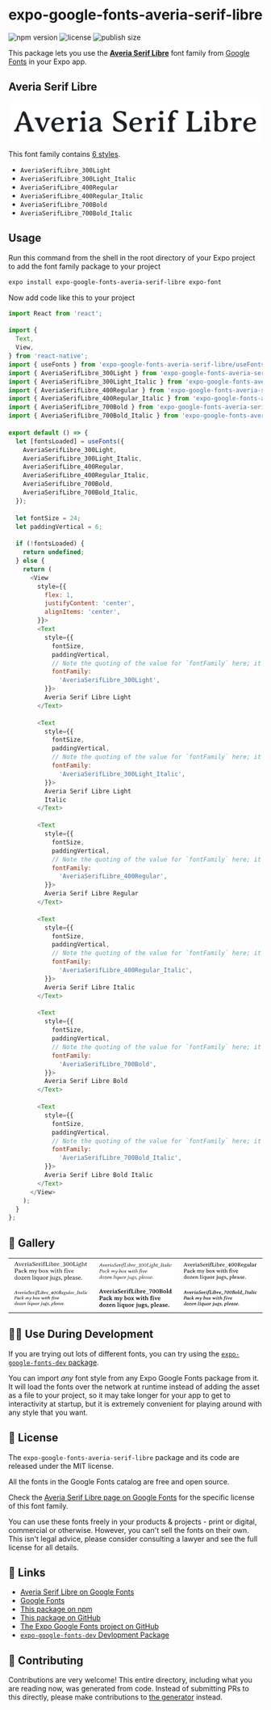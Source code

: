 # expo-google-fonts-averia-serif-libre

![npm version](https://flat.badgen.net/npm/v/expo-google-fonts-averia-serif-libre)
![license](https://flat.badgen.net/github/license/expo/google-fonts)
![publish size](https://flat.badgen.net/packagephobia/install/expo-google-fonts-averia-serif-libre)

This package lets you use the [**Averia Serif Libre**](https://fonts.google.com/specimen/Averia+Serif+Libre) font family from [Google Fonts](https://fonts.google.com/) in your Expo app.

## Averia Serif Libre

![Averia Serif Libre](./font-family.png)

This font family contains [6 styles](#-gallery).

- `AveriaSerifLibre_300Light`
- `AveriaSerifLibre_300Light_Italic`
- `AveriaSerifLibre_400Regular`
- `AveriaSerifLibre_400Regular_Italic`
- `AveriaSerifLibre_700Bold`
- `AveriaSerifLibre_700Bold_Italic`

## Usage

Run this command from the shell in the root directory of your Expo project to add the font family package to your project
```sh
expo install expo-google-fonts-averia-serif-libre expo-font
```

Now add code like this to your project
```js
import React from 'react';

import {
  Text,
  View,
} from 'react-native';
import { useFonts } from 'expo-google-fonts-averia-serif-libre/useFonts';
import { AveriaSerifLibre_300Light } from 'expo-google-fonts-averia-serif-libre/300Light';
import { AveriaSerifLibre_300Light_Italic } from 'expo-google-fonts-averia-serif-libre/300Light_Italic';
import { AveriaSerifLibre_400Regular } from 'expo-google-fonts-averia-serif-libre/400Regular';
import { AveriaSerifLibre_400Regular_Italic } from 'expo-google-fonts-averia-serif-libre/400Regular_Italic';
import { AveriaSerifLibre_700Bold } from 'expo-google-fonts-averia-serif-libre/700Bold';
import { AveriaSerifLibre_700Bold_Italic } from 'expo-google-fonts-averia-serif-libre/700Bold_Italic';

export default () => {
  let [fontsLoaded] = useFonts({
    AveriaSerifLibre_300Light,
    AveriaSerifLibre_300Light_Italic,
    AveriaSerifLibre_400Regular,
    AveriaSerifLibre_400Regular_Italic,
    AveriaSerifLibre_700Bold,
    AveriaSerifLibre_700Bold_Italic,
  });

  let fontSize = 24;
  let paddingVertical = 6;

  if (!fontsLoaded) {
    return undefined;
  } else {
    return (
      <View
        style={{
          flex: 1,
          justifyContent: 'center',
          alignItems: 'center',
        }}>
        <Text
          style={{
            fontSize,
            paddingVertical,
            // Note the quoting of the value for `fontFamily` here; it expects a string!
            fontFamily:
              'AveriaSerifLibre_300Light',
          }}>
          Averia Serif Libre Light
        </Text>

        <Text
          style={{
            fontSize,
            paddingVertical,
            // Note the quoting of the value for `fontFamily` here; it expects a string!
            fontFamily:
              'AveriaSerifLibre_300Light_Italic',
          }}>
          Averia Serif Libre Light
          Italic
        </Text>

        <Text
          style={{
            fontSize,
            paddingVertical,
            // Note the quoting of the value for `fontFamily` here; it expects a string!
            fontFamily:
              'AveriaSerifLibre_400Regular',
          }}>
          Averia Serif Libre Regular
        </Text>

        <Text
          style={{
            fontSize,
            paddingVertical,
            // Note the quoting of the value for `fontFamily` here; it expects a string!
            fontFamily:
              'AveriaSerifLibre_400Regular_Italic',
          }}>
          Averia Serif Libre Italic
        </Text>

        <Text
          style={{
            fontSize,
            paddingVertical,
            // Note the quoting of the value for `fontFamily` here; it expects a string!
            fontFamily:
              'AveriaSerifLibre_700Bold',
          }}>
          Averia Serif Libre Bold
        </Text>

        <Text
          style={{
            fontSize,
            paddingVertical,
            // Note the quoting of the value for `fontFamily` here; it expects a string!
            fontFamily:
              'AveriaSerifLibre_700Bold_Italic',
          }}>
          Averia Serif Libre Bold Italic
        </Text>
      </View>
    );
  }
};

```

## 🔡 Gallery


||||
|-|-|-|
|![AveriaSerifLibre_300Light](.//300Light/AveriaSerifLibre_300Light.ttf.png)|![AveriaSerifLibre_300Light_Italic](.//300Light_Italic/AveriaSerifLibre_300Light_Italic.ttf.png)|![AveriaSerifLibre_400Regular](.//400Regular/AveriaSerifLibre_400Regular.ttf.png)||
|![AveriaSerifLibre_400Regular_Italic](.//400Regular_Italic/AveriaSerifLibre_400Regular_Italic.ttf.png)|![AveriaSerifLibre_700Bold](.//700Bold/AveriaSerifLibre_700Bold.ttf.png)|![AveriaSerifLibre_700Bold_Italic](.//700Bold_Italic/AveriaSerifLibre_700Bold_Italic.ttf.png)||


## 👩‍💻 Use During Development

If you are trying out lots of different fonts, you can try using the [`expo-google-fonts-dev` package](https://github.com/freeboub/google-fonts/tree/master/font-packages/dev#readme).

You can import *any* font style from any Expo Google Fonts package from it. It will load the fonts
over the network at runtime instead of adding the asset as a file to your project, so it may take longer
for your app to get to interactivity at startup, but it is extremely convenient
for playing around with any style that you want.

## 📖 License

The `expo-google-fonts-averia-serif-libre` package and its code are released under the MIT license.

All the fonts in the Google Fonts catalog are free and open source.

Check the [Averia Serif Libre page on Google Fonts](https://fonts.google.com/specimen/Averia+Serif+Libre) for the specific license of this font family.

You can use these fonts freely in your products & projects - print or digital, commercial or otherwise. However, you can't sell the fonts on their own. This isn't legal advice, please consider consulting a lawyer and see the full license for all details.

## 🔗 Links

- [Averia Serif Libre on Google Fonts](https://fonts.google.com/specimen/Averia+Serif+Libre)
- [Google Fonts](https://fonts.google.com/)
- [This package on npm](https://www.npmjs.com/package/expo-google-fonts-averia-serif-libre)
- [This package on GitHub](https://github.com/freeboub/google-fonts/tree/master/font-packages/averia-serif-libre)
- [The Expo Google Fonts project on GitHub](https://github.com/freeboub/google-fonts)
- [`expo-google-fonts-dev` Devlopment Package](https://github.com/freeboub/google-fonts/tree/master/font-packages/dev)

## 🤝 Contributing

Contributions are very welcome! This entire directory, including what you are reading now, was generated from code. Instead of submitting PRs to this directly, please make contributions to [the generator](https://github.com/freeboub/google-fonts/tree/master/packages/generator) instead.

